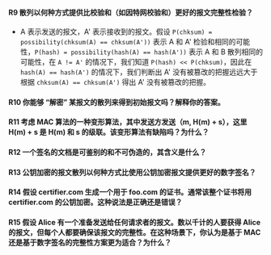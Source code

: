 #### R9 散列以何种方式提供比校验和（如因特网校验和）更好的报文完整性检验？

   *  A 表示发送的报文，A' 表示接收到的报文。假设 `P(chksum) = possibility(chksum(A) == chksum(A'))` 表示 A 和 A' 检验和相同的可能性，`P(hash) = possibility(hash(A) == hash(A'))` 表示 A 和 B 散列相同的可能性，在 `A != A'` 的情况下，我们知道 `P(hash) << P(chksum)`，因此在 `hash(A) == hash(A')` 的情况下，我们判断出 A' 没有被篡改的把握远远大于根据 `chksum(A) == chksum(A')` 得出 A' 没有被篡改的把握。 

#### R10 你能够 “解密” 某报文的散列来得到初始报文吗？解释你的答案。

#### R11 考虑 MAC 算法的一种变形算法，其中发送方发送（m, H(m) + s），这里 H(m) + s 是 H(m) 和 s 的级联。该变形算法有缺陷吗？为什么？

#### R12 一个签名的文档是可鉴别的和不可伪造的，其含义是什么？

#### R13 公钥加密的报文散列以何种方式比使用公钥加密报文提供更好的数字签名？

#### R14 假设 certifier.com 生成一个用于 foo.com 的证书。通常该整个证书将用 certifier.com 的公钥加密。这种说法是正确还是错误？

#### R15 假设 Alice 有一个准备发送给任何请求者的报文。数以千计的人要获得 Alice 的报文，但每个人都要确保该报文的完整性。在这种场景下，你认为是基于 MAC 还是基于数字签名的完整性方案更为适合？为什么？